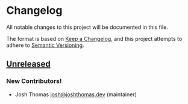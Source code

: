 # Changelog

All notable changes to this project will be documented in this file.

The format is based on [Keep a Changelog](https://keepachangelog.com/en/1.0.0/),
and this project attempts to adhere to [Semantic Versioning](https://semver.org/spec/v2.0.0.html).

<!--
## [${version}]
### Added - for new features
### Changed - for changes in existing functionality
### Deprecated - for soon-to-be removed features
### Removed - for now removed features
### Fixed - for any bug fixes
### Security - in case of vulnerabilities
[${version}]: https://github.com/westerveltco/django-simple-nav/releases/tag/v${version}
-->

## [Unreleased]

### New Contributors!

- Josh Thomas <josh@joshthomas.dev> (maintainer)

[unreleased]: https://github.com/westerveltco/django-simple-nav/commits/main/
